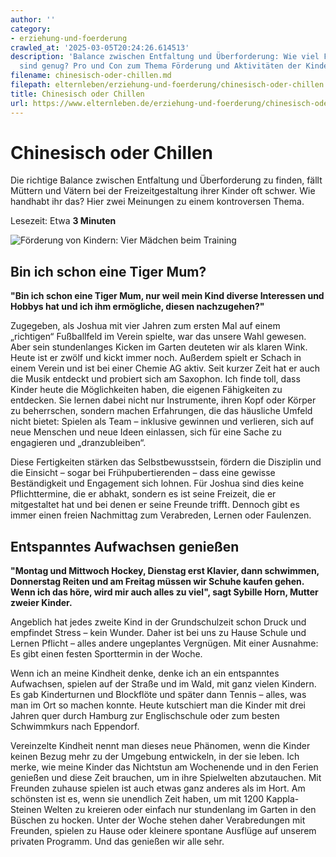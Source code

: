 ```yaml
---
author: ''
category:
- erziehung-und-foerderung
crawled_at: '2025-03-05T20:24:26.614513'
description: 'Balance zwischen Entfaltung und Überforderung: Wie viel Freizeitaktivitäten
  sind genug? Pro und Con zum Thema Förderung und Aktivitäten der Kinder'
filename: chinesisch-oder-chillen.md
filepath: elternleben/erziehung-und-foerderung/chinesisch-oder-chillen.md
title: Chinesisch oder Chillen
url: https://www.elternleben.de/erziehung-und-foerderung/chinesisch-oder-chillen/
---
```


#  Chinesisch oder Chillen

Die richtige Balance zwischen Entfaltung und Überforderung zu finden, fällt
Müttern und Vätern bei der Freizeitgestaltung ihrer Kinder oft schwer. Wie
handhabt ihr das? Hier zwei Meinungen zu einem kontroversen Thema.

Lesezeit: Etwa **3 Minuten**

![Förderung von Kindern: Vier Mädchen beim
Training](/fileadmin/_processed_/b/4/csm_pro_u_con_Chinesisch_oder_Chillen_7dadba3bad.jpg)



##  Bin ich schon eine Tiger Mum?

**"Bin ich schon eine Tiger Mum, nur weil mein Kind diverse Interessen und
Hobbys hat und ich ihm ermögliche, diesen nachzugehen?"**  
  
Zugegeben, als Joshua mit vier Jahren zum ersten Mal auf einem „richtigen“
Fußballfeld im Verein spielte, war das unsere Wahl gewesen. Aber sein
stundenlanges Kicken im Garten deuteten wir als klaren Wink. Heute ist er
zwölf und kickt immer noch. Außerdem spielt er Schach in einem Verein und ist
bei einer Chemie AG aktiv. Seit kurzer Zeit hat er auch die Musik entdeckt und
probiert sich am Saxophon. Ich finde toll, dass Kinder heute die Möglichkeiten
haben, die eigenen Fähigkeiten zu entdecken. Sie lernen dabei nicht nur
Instrumente, ihren Kopf oder Körper zu beherrschen, sondern machen
Erfahrungen, die das häusliche Umfeld nicht bietet: Spielen als Team –
inklusive gewinnen und verlieren, sich auf neue Menschen und neue Ideen
einlassen, sich für eine Sache zu engagieren und „dranzubleiben“.  
  
Diese Fertigkeiten stärken das Selbstbewusstsein, fördern die Disziplin und
die Einsicht – sogar bei Frühpubertierenden – dass eine gewisse Beständigkeit
und Engagement sich lohnen. Für Joshua sind dies keine Pflichttermine, die er
abhakt, sondern es ist seine Freizeit, die er mitgestaltet hat und bei denen
er seine Freunde trifft. Dennoch gibt es immer einen freien Nachmittag zum
Verabreden, Lernen oder Faulenzen.



##  Entspanntes Aufwachsen genießen

**"Montag und Mittwoch Hockey, Dienstag erst Klavier, dann schwimmen,
Donnerstag Reiten und am Freitag müssen wir Schuhe kaufen gehen. Wenn ich das
höre, wird mir auch alles zu viel", sagt Sybille Horn, Mutter zweier Kinder.**  
  
Angeblich hat jedes zweite Kind in der Grundschulzeit schon Druck und
empfindet Stress – kein Wunder. Daher ist bei uns zu Hause Schule und Lernen
Pflicht – alles andere ungeplantes Vergnügen. Mit einer Ausnahme: Es gibt
einen festen Sporttermin in der Woche.  
  
Wenn ich an meine Kindheit denke, denke ich an ein entspanntes Aufwachsen,
spielen auf der Straße und im Wald, mit ganz vielen Kindern. Es gab
Kinderturnen und Blockflöte und später dann Tennis – alles, was man im Ort so
machen konnte. Heute kutschiert man die Kinder mit drei Jahren quer durch
Hamburg zur Englischschule oder zum besten Schwimmkurs nach Eppendorf.  
  
Vereinzelte Kindheit nennt man dieses neue Phänomen, wenn die Kinder keinen
Bezug mehr zu der Umgebung entwickeln, in der sie leben. Ich merke, wie meine
Kinder das Nichtstun am Wochenende und in den Ferien genießen und diese Zeit
brauchen, um in ihre Spielwelten abzutauchen. Mit Freunden zuhause spielen ist
auch etwas ganz anderes als im Hort. Am schönsten ist es, wenn sie unendlich
Zeit haben, um mit 1200 Kappla-Steinen Welten zu kreieren oder einfach nur
stundenlang im Garten in den Büschen zu hocken. Unter der Woche stehen daher
Verabredungen mit Freunden, spielen zu Hause oder kleinere spontane Ausflüge
auf unserem privaten Programm. Und das genießen wir alle sehr.

